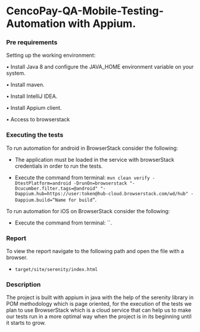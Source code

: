 # CencoPay-QA-Mobile-Testing-Automation with Appium.

### Pre requirements
Setting up the working environment:

•	Install Java 8 and configure the JAVA_HOME environment variable on your system.

•	Install maven.

•	Install IntelliJ IDEA.

•	Install Appium client.

•	Access to browserstack

### Executing the tests
To run automation for android in BrowserStack consider the following:
* The application must be loaded in the service with browserStack credentials in order to run the tests.

* Execute the command from terminal: `mvn clean verify -DtestPlatform=android -DrunOn=browserstack "-Dcucumber.filter.tags=@android" "-Dappium.hub=https://user:token@hub-cloud.browserstack.com/wd/hub" -Dappium.build=“Name for build”`.

To run automation for iOS on BrowserStack consider the following:

* Execute the command from terminal: ``.

### Report
To view the report navigate to the following path and open the file with a browser.
* `target/site/serenity/index.html`

### Description
The project is built with appium in java with the help of the serenity library in POM methodology which is page oriented, for the execution of the tests we plan to use BrowserStack which is a cloud service that can help us to make our tests run in a more optimal way when the project is in its beginning until it starts to grow.

